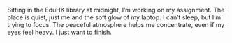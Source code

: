 Sitting in the EduHK library at midnight, I’m working on my assignment. The place is quiet, just me and the soft glow of my laptop. I can’t sleep, but I’m trying to focus. The peaceful atmosphere helps me concentrate, even if my eyes feel heavy. I just want to finish.
